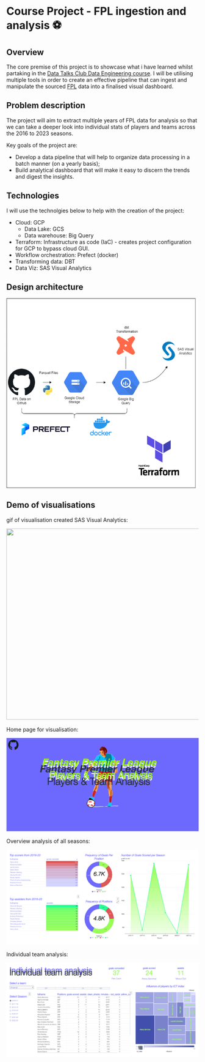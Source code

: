 # Course Project - FPL ingestion and analysis ⚽

## Overview
The core premise of this project is to showcase what i have learned whilst partaking in the [Data Talks Club Data Engineering course](https://github.com/DataTalksClub/data-engineering-zoomcamp). I will be utilising multiple tools in order to create an effective pipeline that can ingest and manipulate the sourced [FPL](https://github.com/vaastav/Fantasy-Premier-League) data into a finalised visual dashboard. 

## Problem description
The project will aim to extract multiple years of FPL data for analysis so that we can take a deeper look into individual  stats of players and teams across the 2016 to 2023 seasons. 

Key goals of the project are:
* Develop a data pipeline that will help to organize data processing in a batch manner (on a yearly basis);
* Build analytical dashboard that will make it easy to discern the trends and digest the insights.

## Technologies
I will use the technolgies below to help with the creation of the project:
* Cloud: GCP
    * Data Lake: GCS
    * Data warehouse: Big Query
* Terraform: Infrastructure as code (IaC) - creates project configuration for GCP to bypass cloud GUI.
* Workflow orchestration: Prefect (docker)
* Transforming data: DBT
* Data Viz: SAS Visual Analytics

## Design architecture

![alt text](https://github.com/nlarki/FPL_DE_Zoomcamp/blob/main/images/fpl_arch.png)

## Demo of visualisations

gif of visualisation created SAS Visual Analytics:

<img src="https://github.com/nlarki/FPL_DE_Zoomcamp/blob/main/images/demo.gif" width="1000" height="500">

Home page for visualisation:

![alt text](https://github.com/nlarki/FPL_DE_Zoomcamp/blob/main/images/Capture.PNG)

Overview analysis of all seasons:

![alt text](https://github.com/nlarki/FPL_DE_Zoomcamp/blob/main/images/second.PNG)

Individual team analysis:

![alt text](https://github.com/nlarki/FPL_DE_Zoomcamp/blob/main/images/third.PNG)





